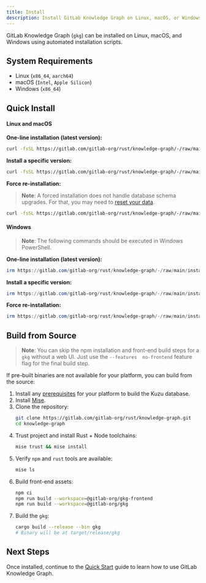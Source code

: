 ```yaml
---
title: Install
description: Install GitLab Knowledge Graph on Linux, macOS, or Windows
---
```


GitLab Knowledge Graph (`gkg`) can be installed on Linux, macOS, and Windows using automated installation scripts.

## System Requirements

- Linux (`x86_64`, `aarch64`)
- macOS (`Intel`, `Apple Silicon`)
- Windows (`x86_64`)

## Quick Install

#### Linux and macOS

**One-line installation (latest version):**

```bash
curl -fsSL https://gitlab.com/gitlab-org/rust/knowledge-graph/-/raw/main/install.sh | bash
```

**Install a specific version:**

```bash
curl -fsSL https://gitlab.com/gitlab-org/rust/knowledge-graph/-/raw/main/install.sh | bash -s -- --version v0.9.0
```

**Force re-installation:**

> **Note**: A forced installation does not handle database schema upgrades. For that, you may need to [reset your data](troubleshooting.md#data-reset).

```bash
curl -fsSL https://gitlab.com/gitlab-org/rust/knowledge-graph/-/raw/main/install.sh | bash -s -- --force
```

#### Windows

> **Note**: The following commands should be executed in Windows PowerShell.

**One-line installation (latest version):**

```powershell
irm https://gitlab.com/gitlab-org/rust/knowledge-graph/-/raw/main/install.ps1 | iex
```

**Install a specific version:**

```powershell
irm https://gitlab.com/gitlab-org/rust/knowledge-graph/-/raw/main/install.ps1 -OutFile install.ps1; .\install.ps1 -Version v0.6.0
```

**Force re-installation:**

```powershell
irm https://gitlab.com/gitlab-org/rust/knowledge-graph/-/raw/main/install.ps1 -OutFile install.ps1; .\install.ps1 -Force
```

## Build from Source

> **Note**: You can skip the npm installation and front-end build steps for a `gkg` without a web UI. Just use the `--features 
no-frontend` feature flag for the final build step.

If pre-built binaries are not available for your platform, you can build from the source:

1. Install any [prerequisites](https://docs.kuzudb.com/developer-guide/) for your platform to build the Kuzu database.
1. Install [Mise](https://mise.jdx.dev/getting-started.html).
1. Clone the repository:
   ```bash
   git clone https://gitlab.com/gitlab-org/rust/knowledge-graph.git
   cd knowledge-graph
   ```
1. Trust project and install Rust + Node toolchains:
   ```bash
   mise trust && mise install
   ```
1. Verify `npm` and `rust` tools are available:
   ```bash
   mise ls
   ```
1. Build front-end assets:
   ```bash
   npm ci
   npm run build --workspace=@gitlab-org/gkg-frontend
   npm run build --workspace=@gitlab-org/gkg
   ```
1. Build the `gkg`:
   ```bash
   cargo build --release --bin gkg
   # Binary will be at target/release/gkg
   ```

## Next Steps

Once installed, continue to the [Quick Start](/getting-started/quick-start) guide to learn how to use GitLab Knowledge Graph.
